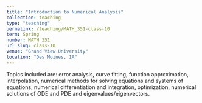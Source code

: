 ```yaml
---
title: "Introduction to Numerical Analysis"
collection: teaching
type: "teaching"
permalink: /teaching/MATH_351-class-10
term: Spring
number: MATH 351
url_slug: class-10
venue: "Grand View University"
location: "Des Moines, IA"
---
```


Topics included are: error analysis, curve fitting, function approximation, interpolation, numerical methods for solving equations and systems of equations, numerical differentiation and integration, optimization, numerical solutions of ODE and PDE and eigenvalues/eigenvectors.
